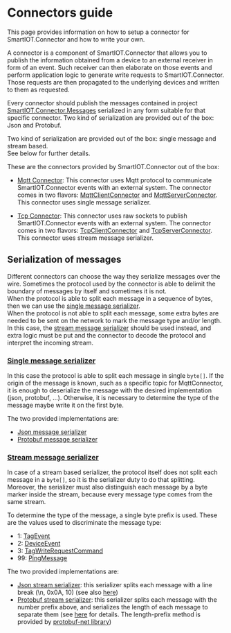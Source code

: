 # Connectors guide

This page provides information on how to setup a connector for SmartIOT.Connector and how to write your own.

A connector is a component of SmartIOT.Connector that allows you to publish the information obtained from a device to an external receiver in form of an event.
Such receiver can then elaborate on those events and perform application logic to generate write requests to SmartIOT.Connector. Those requests are then propagated to the underlying devices and written to them as requested.

Every connector should publish the messages contained in project [SmartIOT.Connector.Messages](../Core/SmartIOT.Connector.Messages/README.md) serialized in any form suitable for that specific connector. Two kind of serialization are provided out of the box: Json and Protobuf.

Two kind of serialization are provided out of the box: single message and stream based.<br>
See below for further details.

These are the connectors provided by SmartIOT.Connector out of the box:

 - [Mqtt Connector](../Connectors/SmartIOT.Connector.Mqtt/README.md):
  This connector uses Mqtt protocol to communicate SmartIOT.Connector events with an external system. The connector comes in two flavors: [MqttClientConnector](../Connectors/SmartIOT.Connector.Mqtt/Client/MqttClientConnector.cs) and [MqttServerConnector](../Connectors/SmartIOT.Connector.Mqtt/Server/MqttServerConnector.cs).
  This connector uses single message serializer.
  
 - [Tcp Connector](../Connectors/SmartIOT.Connector.Tcp/README.md):
  This connector uses raw sockets to publish SmartIOT.Connector events with an external system. The connector comes in two flavors: [TcpClientConnector](../Connectors/SmartIOT.Connector.Tcp/Client/TcpClientConnector.cs) and [TcpServerConnector](../Connectors/SmartIOT.Connector.Tcp/Server/TcpServerConnector.cs).
  This connector uses stream message serializer.

## Serialization of messages

Different connectors can choose the way they serialize messages over the wire. Sometimes the protocol used by the connector is able to delimit the boundary of messages by itself and sometimes it is not.<br>
When the protocol is able to split each message in a sequence of bytes, then we can use the [single message serializer](../Core/SmartIOT.Connector.Messages/Serializers/ISingleMessageSerializer.cs).<br>
When the protocol is not able to split each message, some extra bytes are needed to be sent on the network to mark the message type and/or length. In this case, the [stream message serializer](../Core/SmartIOT.Connector.Messages/Serializers/IStreamMessageSerializer.cs) should be used instead, and extra logic must be put and the connector to decode the protocol and interpret the incoming stream.

### [Single message serializer](../Core/SmartIOT.Connector.Messages/Serializers/ISingleMessageSerializer.cs)

In this case the protocol is able to split each message in single <code>byte[]</code>. If the origin of the message is known, such as a specific topic for MqttConnector, it is enough to deserialize the message with the desired implementation (json, protobuf, ...). Otherwise, it is necessary to determine the type of the message maybe write it on the first byte.

The two provided implementations are:<br>
 - [Json message serializer](../Core/SmartIOT.Connector.Messages/Serializers/JsonSingleMessageSerializer.cs)
 - [Protobuf message serializer](../Core/SmartIOT.Connector.Messages/Serializers/ProtobufSingleMessageSerializer.cs)

### [Stream message serializer](../Core/SmartIOT.Connector.Messages/Serializers/IStreamMessageSerializer.cs)

In case of a stream based serializer, the protocol itself does not split each message in a <code>byte[]</code>, so it is the serializer duty to do that splitting. Moreover, the serializer must also distinguish each message by a byte marker inside the stream, because every message type comes from the same stream.

To determine the type of the message, a single byte prefix is used. These are the values used to discriminate the message type:
 - 1: [TagEvent](../Core/SmartIOT.Connector.Messages/TagEvent.cs)
 - 2: [DeviceEvent](../Core/SmartIOT.Connector.Messages/DeviceEvent.cs)
 - 3: [TagWriteRequestCommand](../Core/SmartIOT.Connector.Messages/TagWriteRequestCommand.cs)
 - 99: [PingMessage](../Core/SmartIOT.Connector.Messages/PingMessage.cs)

The two provided implementations are:<br>
 - [Json stream serializer](../Core/SmartIOT.Connector.Messages/Serializers/JsonStreamMessageSerializer.cs): this serializer splits each message with a line break (\n, 0x0A, 10) (see also [here](https://en.wikipedia.org/wiki/JSON_streaming#Line-delimited_JSON))
 - [Protobuf stream serializer](../Core/SmartIOT.Connector.Messages/Serializers/ProtobufStreamMessageSerializer.cs): this serializer splits each message with the number prefix above, and serializes the length of each message to separate them (see [here](https://eli.thegreenplace.net/2011/08/02/length-prefix-framing-for-protocol-buffers) for details. The length-prefix method is provided by [protobuf-net library](https://github.com/protobuf-net/protobuf-net))
